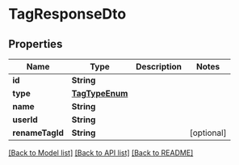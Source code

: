 # TagResponseDto

## Properties
Name | Type | Description | Notes
------------ | ------------- | ------------- | -------------
**id** | **String** |  | 
**type** | [**TagTypeEnum**](TagTypeEnum.md) |  | 
**name** | **String** |  | 
**userId** | **String** |  | 
**renameTagId** | **String** |  | [optional] 

[[Back to Model list]](../README.md#documentation-for-models) [[Back to API list]](../README.md#documentation-for-api-endpoints) [[Back to README]](../README.md)


